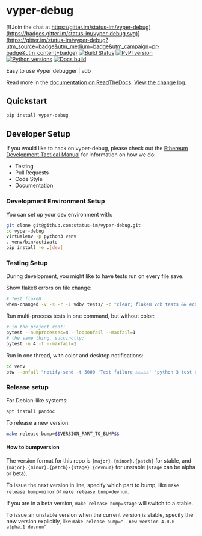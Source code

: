 # vyper-debug

[![Join the chat at https://gitter.im/status-im/vyper-debug](https://badges.gitter.im/status-im/vyper-debug.svg)](https://gitter.im/status-im/vyper-debug?utm_source=badge&utm_medium=badge&utm_campaign=pr-badge&utm_content=badge)
[![Build Status](https://circleci.com/gh/status-im/vyper-debug.svg?style=shield)](https://circleci.com/gh/status-im/vyper-debug)
[![PyPI version](https://badge.fury.io/py/vyper-debug.svg)](https://badge.fury.io/py/vyper-debug)
[![Python versions](https://img.shields.io/pypi/pyversions/vyper-debug.svg)](https://pypi.python.org/pypi/vyper-debug)
[![Docs build](https://readthedocs.org/projects/vyper-debug/badge/?version=latest)](http://vyper-debug.readthedocs.io/en/latest/?badge=latest)


Easy to use Vyper debugger | vdb

Read more in the [documentation on ReadTheDocs](https://vyper-debug.readthedocs.io/). [View the change log](https://vyper-debug.readthedocs.io/en/latest/releases.html).

## Quickstart

```sh
pip install vyper-debug
```

## Developer Setup

If you would like to hack on vyper-debug, please check out the
[Ethereum Development Tactical Manual](https://github.com/pipermerriam/ethereum-dev-tactical-manual)
for information on how we do:

- Testing
- Pull Requests
- Code Style
- Documentation

### Development Environment Setup

You can set up your dev environment with:

```sh
git clone git@github.com:status-im/vyper-debug.git
cd vyper-debug
virtualenv -p python3 venv
. venv/bin/activate
pip install -e .[dev]
```

### Testing Setup

During development, you might like to have tests run on every file save.

Show flake8 errors on file change:

```sh
# Test flake8
when-changed -v -s -r -1 vdb/ tests/ -c "clear; flake8 vdb tests && echo 'flake8 success' || echo 'error'"
```

Run multi-process tests in one command, but without color:

```sh
# in the project root:
pytest --numprocesses=4 --looponfail --maxfail=1
# the same thing, succinctly:
pytest -n 4 -f --maxfail=1
```

Run in one thread, with color and desktop notifications:

```sh
cd venv
ptw --onfail "notify-send -t 5000 'Test failure ⚠⚠⚠⚠⚠' 'python 3 test on vyper-debug failed'" ../tests ../vdb
```

### Release setup

For Debian-like systems:
```
apt install pandoc
```

To release a new version:

```sh
make release bump=$$VERSION_PART_TO_BUMP$$
```

#### How to bumpversion

The version format for this repo is `{major}.{minor}.{patch}` for stable, and
`{major}.{minor}.{patch}-{stage}.{devnum}` for unstable (`stage` can be alpha or beta).

To issue the next version in line, specify which part to bump,
like `make release bump=minor` or `make release bump=devnum`.

If you are in a beta version, `make release bump=stage` will switch to a stable.

To issue an unstable version when the current version is stable, specify the
new version explicitly, like `make release bump="--new-version 4.0.0-alpha.1 devnum"`
